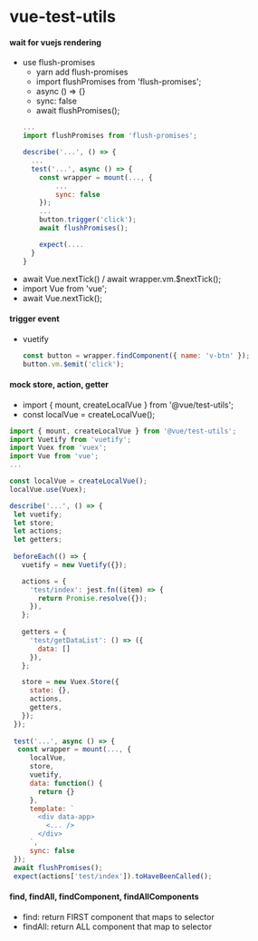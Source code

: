 # vue-test-utils

#### wait for vuejs rendering
- use flush-promises
  - yarn add flush-promises
  - import flushPromises from 'flush-promises';
  - async () => {}
  - sync: false
  - await flushPromises();
  ```js
  ...
  import flushPromises from 'flush-promises';

  describe('...', () => {
    ...
    test('...', async () => {
      const wrapper = mount(..., {
          ...
          sync: false
      });
      ...
      button.trigger('click');
      await flushPromises();

      expect(....
    }
  }
  ```
- await Vue.nextTick() / await wrapper.vm.$nextTick();
 - import Vue from 'vue';
 - await Vue.nextTick();
 
 #### trigger event
 - vuetify
   ```js
   const button = wrapper.findComponent({ name: 'v-btn' });
   button.vm.$emit('click');
   ```
 #### mock store, action, getter
 - import { mount, createLocalVue } from '@vue/test-utils';
 - const localVue = createLocalVue();
 ```js
 import { mount, createLocalVue } from '@vue/test-utils';
 import Vuetify from 'vuetify';
 import Vuex from 'vuex';
 import Vue from 'vue';
 ...
 
 const localVue = createLocalVue();
 localVue.use(Vuex);
 
 describe('...', () => {
  let vuetify;
  let store;
  let actions;
  let getters;
  
  beforeEach(() => {
    vuetify = new Vuetify({});

    actions = {
      'test/index': jest.fn((item) => {
        return Promise.resolve({});
      }),
    };
    
    getters = {
      'test/getDataList': () => ({
        data: []
      }),
    };

    store = new Vuex.Store({
      state: {},
      actions,
      getters,
    });
  });
  
  test('...', async () => {
   const wrapper = mount(..., {
      localVue,
      store,
      vuetify,
      data: function() {
        return {}
      },
      template: `
        <div data-app>
          <... />
        </div>
      `,
      sync: false
  });
  await flushPromises();
  expect(actions['test/index']).toHaveBeenCalled();
 ```
 
 #### find, findAll, findComponent, findAllComponents
 - find: return FIRST component that maps to selector
 - findAll: return ALL component that map to selector
